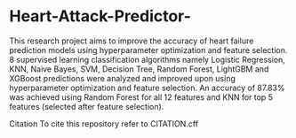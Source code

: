 # Heart-Attack-Predictor-
This research project aims to improve the accuracy of heart failure prediction models using hyperparameter optimization and feature selection. 8 supervised learning classification algorithms namely Logistic Regression, KNN, Naive Bayes, SVM, Decision Tree, Random Forest, LightGBM and XGBoost predictions were analyzed and improved upon using hyperparameter optimization and feature selection. An accuracy of 87.83% was achieved using Random Forest for all 12 features and KNN for top 5 features (selected after feature selection).

Citation
To cite this repository refer to CITATION.cff
